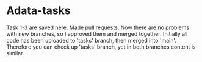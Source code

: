 # Adata-tasks
Task 1-3 are saved here. Made pull requests. Now there are no problems with new branches, so I approved them and merged together. 
Initially all code has been uploaded to 'tasks' branch, then merged into 'main'.
Therefore you can check up 'tasks' branch, yet in both branches content is similar.
